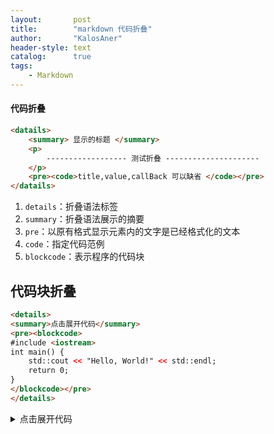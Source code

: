 ```yaml
---
layout:       post
title:        "markdown 代码折叠"
author:       "KalosAner"
header-style: text
catalog:      true
tags:
    - Markdown
---
```


#### 代码折叠

```html
<datails>
    <summary> 显示的标题 </summary>
    <p>
        ------------------ 测试折叠 ---------------------
    </p>
    <pre><code>title,value,callBack 可以缺省 </code></pre>
</datails>
```

1. `details`：折叠语法标签
2. `summary`：折叠语法展示的摘要
3. `pre`：以原有格式显示元素内的文字是已经格式化的文本
4. `code`：指定代码范例
5. `blockcode`：表示程序的代码块

## 代码块折叠

~~~html
<details>
<summary>点击展开代码</summary>
<pre><blockcode>
#include <iostream>
int main() {
    std::cout << "Hello, World!" << std::endl;
    return 0;
}
</blockcode></pre>
</details>
~~~



<details>
<summary>点击展开代码</summary>
<pre><code class="language-cpp">
#include <iostream>
int main() {
    std::cout << "Hello, World!" << std::endl;
    return 0;
}
</code></pre>
</details>



